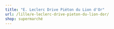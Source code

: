 ```yaml
---
title: "E. Leclerc Drive Piéton du Lion d'Or"
url: /lille/e-leclerc-drive-pieton-du-lion-dor/
shop: supermarché
---
```

